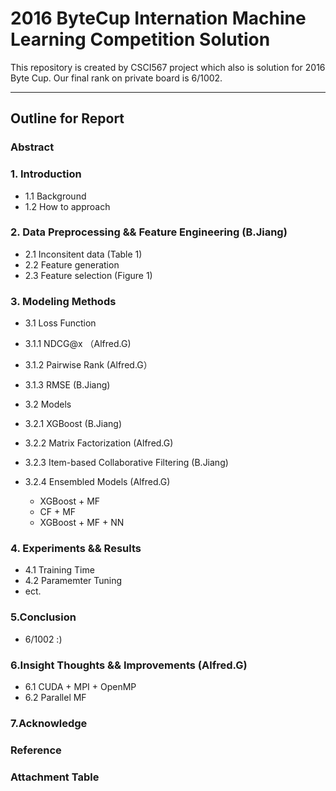 # 2016 ByteCup Internation Machine Learning Competition Solution
This repository is created by CSCI567 project which also is solution for 2016 Byte Cup. Our final rank on private board is 6/1002.
***
## Outline for Report

### Abstract

### 1. Introduction
- 1.1 Background
- 1.2 How to approach

### 2. Data Preprocessing && Feature Engineering (B.Jiang)
- 2.1 Inconsitent data (Table 1)
- 2.2 Feature generation 
- 2.3 Feature selection (Figure 1)

### 3. Modeling Methods
- 3.1 Loss Function
 - 3.1.1 NDCG@x （Alfred.G)
 - 3.1.2 Pairwise Rank (Alfred.G）
 - 3.1.3 RMSE (B.Jiang)

- 3.2 Models
 - 3.2.1 XGBoost (B.Jiang)
 - 3.2.2 Matrix Factorization (Alfred.G)
 - 3.2.3 Item-based Collaborative Filtering (B.Jiang)
 - 3.2.4 Ensembled Models (Alfred.G)
    - XGBoost + MF
    - CF + MF
    - XGBoost + MF + NN
      
### 4. Experiments && Results
- 4.1 Training Time
- 4.2 Paramemter Tuning
- ect.

### 5.Conclusion
- 6/1002 :)

### 6.Insight Thoughts && Improvements (Alfred.G)
- 6.1 CUDA + MPI + OpenMP
- 6.2 Parallel MF

### 7.Acknowledge

### Reference

### Attachment Table
